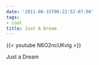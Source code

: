 ```yaml
---
date: '2011-08-15T00:22:52-07:00'
tags:
- cool
title: Just A Dream
---
```


{{< youtube N6O2ncUKvlg >}}

Just a Dream
